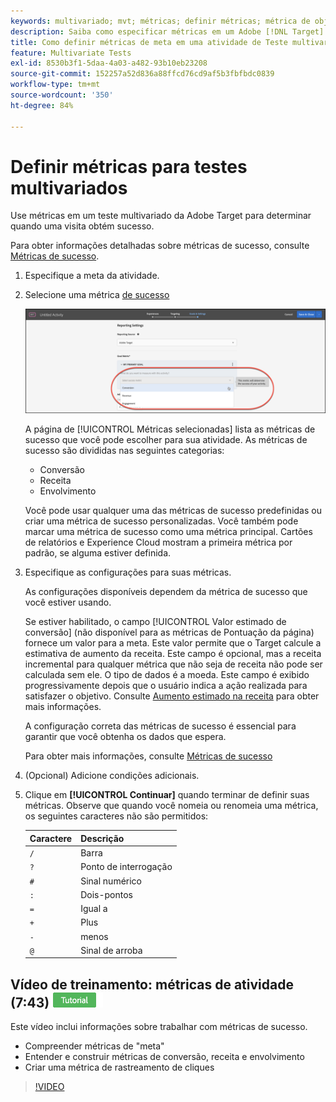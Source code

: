 ```yaml
---
keywords: multivariado; mvt; métricas; definir métricas; métrica de objetivo; configurações de atividade; métrica de sucesso; conversão; receita; envolvimento
description: Saiba como especificar métricas em um Adobe [!DNL Target] Atividade de Teste multivariado para determinar quando uma visita é bem-sucedida, como Conversão, Receita e Envolvimento.
title: Como definir métricas de meta em uma atividade de Teste multivariado (MVT)?
feature: Multivariate Tests
exl-id: 8530b3f1-5daa-4a03-a482-93b10eb23208
source-git-commit: 152257a52d836a88ffcd76cd9af5b3fbfbdc0839
workflow-type: tm+mt
source-wordcount: '350'
ht-degree: 84%

---
```


# Definir métricas para testes multivariados

Use métricas em um teste multivariado da Adobe Target para determinar quando uma visita obtém sucesso.

Para obter informações detalhadas sobre métricas de sucesso, consulte  [Métricas de sucesso](/help/main/c-activities/r-success-metrics/success-metrics.md#reference_D011575C85DA48E989A244593D9B9924).

1. Especifique a meta da atividade.
1. Selecione uma métrica [de sucesso](/help/main/c-activities/r-success-metrics/success-metrics.md#reference_D011575C85DA48E989A244593D9B9924)

   ![Definir lista de métricas](/help/main/c-activities/c-multivariate-testing/t-create-multivariate-test/assets/mvt_metrics-list.png)

   A página de [!UICONTROL Métricas selecionadas] lista as métricas de sucesso que você pode escolher para sua atividade. As métricas de sucesso são divididas nas seguintes categorias:

   * Conversão
   * Receita
   * Envolvimento

   Você pode usar qualquer uma das métricas de sucesso predefinidas ou criar uma métrica de sucesso personalizadas. Você também pode marcar uma métrica de sucesso como uma métrica principal. Cartões de relatórios e Experience Cloud mostram a primeira métrica por padrão, se alguma estiver definida.
1. Especifique as configurações para suas métricas.

   As configurações disponíveis dependem da métrica de sucesso que você estiver usando.

   Se estiver habilitado, o campo [!UICONTROL Valor estimado de conversão] (não disponível para as métricas de Pontuação da página) fornece um valor para a meta. Este valor permite que o Target calcule a estimativa de aumento da receita. Este campo é opcional, mas a receita incremental para qualquer métrica que não seja de receita não pode ser calculada sem ele. O tipo de dados é a moeda. Este campo é exibido progressivamente depois que o usuário indica a ação realizada para satisfazer o objetivo. Consulte [Aumento estimado na receita](/help/main/administrating-target/r-target-account-preferences/estimating-lift-in-revenue.md) para obter mais informações.

   A configuração correta das métricas de sucesso é essencial para garantir que você obtenha os dados que espera.

   Para obter mais informações, consulte [Métricas de sucesso](/help/main/c-activities/r-success-metrics/success-metrics.md#reference_D011575C85DA48E989A244593D9B9924)
1. (Opcional) Adicione condições adicionais.
1. Clique em **[!UICONTROL Continuar]** quando terminar de definir suas métricas. 
Observe que quando você nomeia ou renomeia uma métrica, os seguintes caracteres não são permitidos:

   | Caractere | Descrição |
   |--- |--- |
   | `/` | Barra |
   | `?` | Ponto de interrogação |
   | `#` | Sinal numérico |
   | `:` | Dois-pontos |
   | `=` | Igual a |
   | `+` | Plus |
   | `-` | menos |
   | `@` | Sinal de arroba |

## Vídeo de treinamento: métricas de atividade (7:43) ![Selo do tutorial](/help/main/assets/tutorial.png)

Este vídeo inclui informações sobre trabalhar com métricas de sucesso.

* Compreender métricas de &quot;meta&quot;
* Entender e construir métricas de conversão, receita e envolvimento
* Criar uma métrica de rastreamento de cliques

>[!VIDEO](https://video.tv.adobe.com/v/17380)
